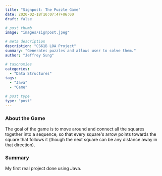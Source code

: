 ```yaml
---
title: "Signpost: The Puzzle Game"
date: 2020-02-18T10:07:47+06:00
draft: false

# post thumb
image: "images/signpost.jpeg"

# meta description
description: "CS61B LOA Project"
summary: "Generates puzzles and allows user to solve them."
author: "Jeffrey Sung"

# taxonomies
categories: 
  - "Data Structures"
tags:
  - "Java"
  - "Game"

# post type
type: "post"
---
```


### About the Game
The goal of the game is to move around and connect all the squares together into a sequence, so that every square's arrow points towards the square that follows it (though the next square can be any distance away in that direction).

### Summary
My first real project done using Java.